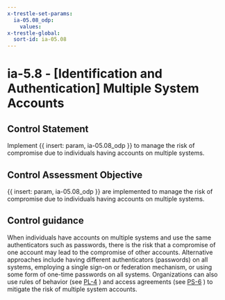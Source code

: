 ```yaml
---
x-trestle-set-params:
  ia-05.08_odp:
    values:
x-trestle-global:
  sort-id: ia-05.08
---
```


# ia-5.8 - \[Identification and Authentication\] Multiple System Accounts

## Control Statement

Implement {{ insert: param, ia-05.08_odp }} to manage the risk of compromise due to individuals having accounts on multiple systems.

## Control Assessment Objective

{{ insert: param, ia-05.08_odp }} are implemented to manage the risk of compromise due to individuals having accounts on multiple systems.

## Control guidance

When individuals have accounts on multiple systems and use the same authenticators such as passwords, there is the risk that a compromise of one account may lead to the compromise of other accounts. Alternative approaches include having different authenticators (passwords) on all systems, employing a single sign-on or federation mechanism, or using some form of one-time passwords on all systems. Organizations can also use rules of behavior (see [PL-4](#pl-4) ) and access agreements (see [PS-6](#ps-6) ) to mitigate the risk of multiple system accounts.
